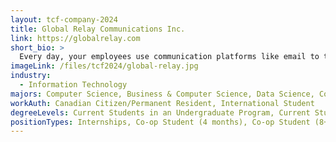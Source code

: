 ```yaml
---
layout: tcf-company-2024
title: Global Relay Communications Inc.
link: https://globalrelay.com
short_bio: >
  Every day, your employees use communication platforms like email to talk to colleagues, customers, and counterparties. These platforms distribute critical information and keep your organization running efficiently. But they also produce a flood of data that can strain the resources of your IT and business teams.
imageLink: /files/tcf2024/global-relay.jpg
industry:
  - Information Technology
majors: Computer Science, Business & Computer Science, Data Science, Computer Engineering
workAuth: Canadian Citizen/Permanent Resident, International Student
degreeLevels: Current Students in an Undergraduate Program, Current Students in a Masters Program, Current Students in a Phd Program, Graduated with an Undergraduate Degree, Graduated with a Graduate Degree (Masters or Phd)
positionTypes: Internships, Co-op Student (4 months), Co-op Student (8+ months), Recent Graduate, Full-time
---
```

